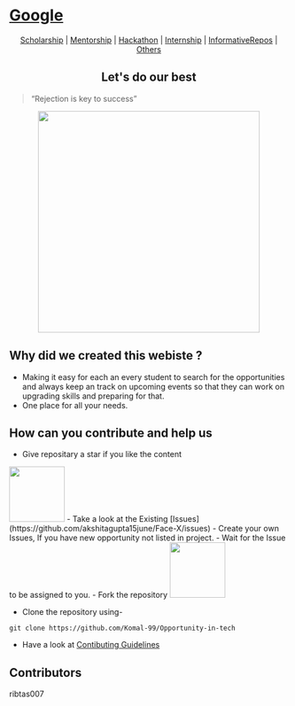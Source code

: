 # [Google](https://komal-99.github.io/Google/)
<div align="center"> 
 
[Scholarship](Scholarship/)  | [Mentorship](Mentorship/) | [Hackathon](Hackathon/) | [Internship](Internship/) | [InformativeRepos](InformativeRepos/) | [Others](Other.md) 
 </div>

## <div align="center">Let's do our best</div>
> “Rejection is key to success” 
<p align="center">
<img src="https://user-images.githubusercontent.com/74819092/117549567-cabe1e80-b058-11eb-96d5-40059fffa046.png" width=400>
</p>




## Why did we created this webiste ?

* Making it easy for each an every student to search for the opportunities and always keep an track on upcoming events so that they can work on upgrading skills and preparing for that.
* One place for all your needs.

## How can you contribute and help us
- Give repositary a star if you like the content
 <img src="https://user-images.githubusercontent.com/74819092/117547585-fe477b80-b04d-11eb-9e03-0747dea1b88a.png" width=100>
- Take a look at the Existing [Issues](https://github.com/akshitagupta15june/Face-X/issues) 
- Create your own Issues, If you have new opportunity not listed in project.
- Wait for the Issue to be assigned to you.
- Fork the repository 
<img src="https://user-images.githubusercontent.com/74819092/117547550-c8a29280-b04d-11eb-9e6b-d0f84d49e34e.png" width=100>

- Clone the repository using-
```
git clone https://github.com/Komal-99/Opportunity-in-tech
```
- Have a look at [Contibuting Guidelines]()
## Contributors
ribtas007

